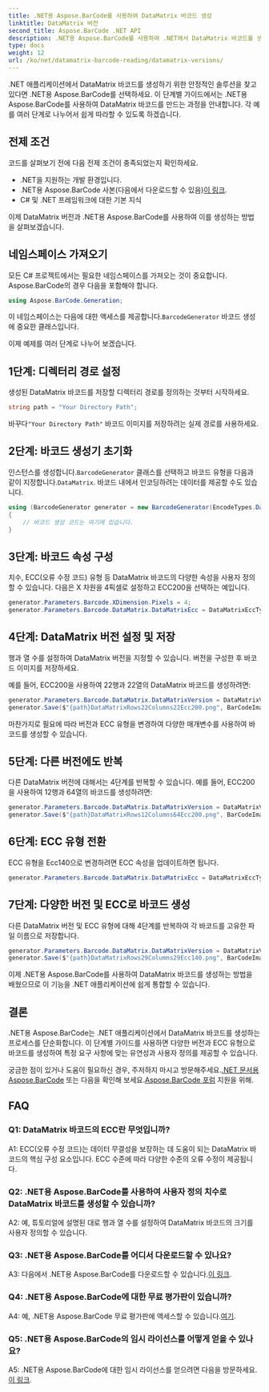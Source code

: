 ```yaml
---
title: .NET용 Aspose.BarCode를 사용하여 DataMatrix 바코드 생성
linktitle: DataMatrix 버전
second_title: Aspose.BarCode .NET API
description: .NET용 Aspose.BarCode를 사용하여 .NET에서 DataMatrix 바코드를 생성하는 방법을 알아보세요. 맞춤 측정기준, ECC 지원 등
type: docs
weight: 12
url: /ko/net/datamatrix-barcode-reading/datamatrix-versions/
---
```

.NET 애플리케이션에서 DataMatrix 바코드를 생성하기 위한 안정적인 솔루션을 찾고 있다면 .NET용 Aspose.BarCode를 선택하세요. 이 단계별 가이드에서는 .NET용 Aspose.BarCode를 사용하여 DataMatrix 바코드를 만드는 과정을 안내합니다. 각 예를 여러 단계로 나누어서 쉽게 따라할 수 있도록 하겠습니다.

## 전제 조건

코드를 살펴보기 전에 다음 전제 조건이 충족되었는지 확인하세요.
- .NET을 지원하는 개발 환경입니다.
-  .NET용 Aspose.BarCode 사본(다음에서 다운로드할 수 있음)[이 링크](https://releases.aspose.com/barcode/net/).
- C# 및 .NET 프레임워크에 대한 기본 지식

이제 DataMatrix 버전과 .NET용 Aspose.BarCode를 사용하여 이를 생성하는 방법을 살펴보겠습니다.

## 네임스페이스 가져오기

모든 C# 프로젝트에서는 필요한 네임스페이스를 가져오는 것이 중요합니다. Aspose.BarCode의 경우 다음을 포함해야 합니다.

```csharp
using Aspose.BarCode.Generation;
```

 이 네임스페이스는 다음에 대한 액세스를 제공합니다.`BarcodeGenerator` 바코드 생성에 중요한 클래스입니다.

이제 예제를 여러 단계로 나누어 보겠습니다.

## 1단계: 디렉터리 경로 설정

생성된 DataMatrix 바코드를 저장할 디렉터리 경로를 정의하는 것부터 시작하세요.

```csharp
string path = "Your Directory Path";
```

 바꾸다`"Your Directory Path"` 바코드 이미지를 저장하려는 실제 경로를 사용하세요.

## 2단계: 바코드 생성기 초기화

 인스턴스를 생성합니다.`BarcodeGenerator` 클래스를 선택하고 바코드 유형을 다음과 같이 지정합니다.`DataMatrix`. 바코드 내에서 인코딩하려는 데이터를 제공할 수도 있습니다.

```csharp
using (BarcodeGenerator generator = new BarcodeGenerator(EncodeTypes.DataMatrix, "Åspóse.Barcóde©"))
{
    // 바코드 생성 코드는 여기에 있습니다.
}
```

## 3단계: 바코드 속성 구성

치수, ECC(오류 수정 코드) 유형 등 DataMatrix 바코드의 다양한 속성을 사용자 정의할 수 있습니다. 다음은 X 차원을 4픽셀로 설정하고 ECC200을 선택하는 예입니다.

```csharp
generator.Parameters.Barcode.XDimension.Pixels = 4;
generator.Parameters.Barcode.DataMatrix.DataMatrixEcc = DataMatrixEccType.Ecc200;
```

## 4단계: DataMatrix 버전 설정 및 저장

행과 열 수를 설정하여 DataMatrix 버전을 지정할 수 있습니다. 버전을 구성한 후 바코드 이미지를 저장하세요.

예를 들어, ECC200을 사용하여 22행과 22열의 DataMatrix 바코드를 생성하려면:

```csharp
generator.Parameters.Barcode.DataMatrix.DataMatrixVersion = DataMatrixVersion.ECC200_22x22;
generator.Save($"{path}DataMatrixRows22Columns22Ecc200.png", BarCodeImageFormat.Png);
```

마찬가지로 필요에 따라 버전과 ECC 유형을 변경하여 다양한 매개변수를 사용하여 바코드를 생성할 수 있습니다.

## 5단계: 다른 버전에도 반복

다른 DataMatrix 버전에 대해서는 4단계를 반복할 수 있습니다. 예를 들어, ECC200을 사용하여 12행과 64열의 바코드를 생성하려면:

```csharp
generator.Parameters.Barcode.DataMatrix.DataMatrixVersion = DataMatrixVersion.DMRE_12x64;
generator.Save($"{path}DataMatrixRows12Columns64Ecc200.png", BarCodeImageFormat.Png);
```

## 6단계: ECC 유형 전환

ECC 유형을 Ecc140으로 변경하려면 ECC 속성을 업데이트하면 됩니다.

```csharp
generator.Parameters.Barcode.DataMatrix.DataMatrixEcc = DataMatrixEccType.Ecc140;
```

## 7단계: 다양한 버전 및 ECC로 바코드 생성

다른 DataMatrix 버전 및 ECC 유형에 대해 4단계를 반복하여 각 바코드를 고유한 파일 이름으로 저장합니다.

```csharp
generator.Parameters.Barcode.DataMatrix.DataMatrixVersion = DataMatrixVersion.ECC000_140_29x29;
generator.Save($"{path}DataMatrixRows29Columns29Ecc140.png", BarCodeImageFormat.Png);
```

이제 .NET용 Aspose.BarCode를 사용하여 DataMatrix 바코드를 생성하는 방법을 배웠으므로 이 기능을 .NET 애플리케이션에 쉽게 통합할 수 있습니다.

## 결론

.NET용 Aspose.BarCode는 .NET 애플리케이션에서 DataMatrix 바코드를 생성하는 프로세스를 단순화합니다. 이 단계별 가이드를 사용하면 다양한 버전과 ECC 유형으로 바코드를 생성하여 특정 요구 사항에 맞는 유연성과 사용자 정의를 제공할 수 있습니다.

 궁금한 점이 있거나 도움이 필요하신 경우, 주저하지 마시고 방문해주세요.[.NET 문서용 Aspose.BarCode](https://reference.aspose.com/barcode/net/) 또는 다음을 확인해 보세요.[Aspose.BarCode 포럼](https://forum.aspose.com/c/barcode/13) 지원을 위해.

## FAQ

### Q1: DataMatrix 바코드의 ECC란 무엇입니까?

A1: ECC(오류 수정 코드)는 데이터 무결성을 보장하는 데 도움이 되는 DataMatrix 바코드의 핵심 구성 요소입니다. ECC 수준에 따라 다양한 수준의 오류 수정이 제공됩니다.

### Q2: .NET용 Aspose.BarCode를 사용하여 사용자 정의 치수로 DataMatrix 바코드를 생성할 수 있습니까?

A2: 예, 튜토리얼에 설명된 대로 행과 열 수를 설정하여 DataMatrix 바코드의 크기를 사용자 정의할 수 있습니다.

### Q3: .NET용 Aspose.BarCode를 어디서 다운로드할 수 있나요?

 A3: 다음에서 .NET용 Aspose.BarCode를 다운로드할 수 있습니다.[이 링크](https://releases.aspose.com/barcode/net/).

### Q4: .NET용 Aspose.BarCode에 대한 무료 평가판이 있습니까?

 A4: 예, .NET용 Aspose.BarCode 무료 평가판에 액세스할 수 있습니다.[여기](https://releases.aspose.com/).

### Q5: .NET용 Aspose.BarCode의 임시 라이선스를 어떻게 얻을 수 있나요?

 A5: .NET용 Aspose.BarCode에 대한 임시 라이선스를 얻으려면 다음을 방문하세요.[이 링크](https://purchase.aspose.com/temporary-license/).